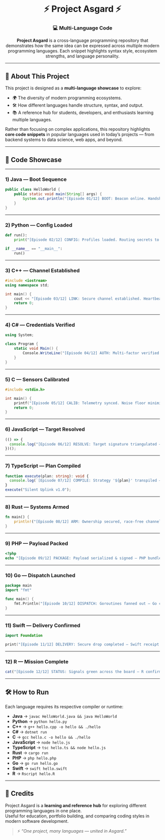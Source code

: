 <h1 align="center"> ⚡ Project Asgard ⚡ </h1>
<h3 align="center"> 💻 Multi-Language Code </h3>

<p align="center">
  <b>Project Asgard</b> is a cross-language programming repository that demonstrates 
  how the same idea can be expressed across multiple modern programming languages.  
  Each snippet highlights syntax style, ecosystem strengths, and language personality.
</p>

---

## 🚀 About This Project
This project is designed as a **multi-language showcase** to explore:

- 🌍 The diversity of modern programming ecosystems.  
- 🛠️ How different languages handle structure, syntax, and output.  
- 📚 A reference hub for students, developers, and enthusiasts learning multiple languages.  

Rather than focusing on complex applications, this repository highlights **core code snippets** in popular languages used in today’s projects — from backend systems to data science, web apps, and beyond.  

---

## 📂 Code Showcase

---

### 1) Java — Boot Sequence
```java
public class HelloWorld {
    public static void main(String[] args) {
        System.out.println("[Episode 01/12] BOOT: Beacon online. Handshake initiated — Java node ready.");
    }
}
```

---

### 2) Python — Config Loaded
```python
def run():
    print("[Episode 02/12] CONFIG: Profiles loaded. Routing secrets to volatile memory — Python engaged.")

if __name__ == "__main__":
    run()
```

---

### 3) C++ — Channel Established
```cpp
#include <iostream>
using namespace std;

int main() {
    cout << "[Episode 03/12] LINK: Secure channel established. Heartbeat steady — C++ holding." << endl;
    return 0;
}
```

---

### 4) C# — Credentials Verified
```csharp
using System;

class Program {
    static void Main() {
        Console.WriteLine("[Episode 04/12] AUTH: Multi-factor verified. Access token minted — C# greenlight.");
    }
}
```

---

### 5) C — Sensors Calibrated
```c
#include <stdio.h>

int main() {
    printf("[Episode 05/12] CALIB: Telemetry synced. Noise floor minimized — C baseline stable.\n");
    return 0;
}
```

---


### 6) JavaScript — Target Resolved
```js
(() => {
  console.log("[Episode 06/12] RESOLVE: Target signature triangulated — JavaScript lock acquired.");
})();
```

---

### 7) TypeScript — Plan Compiled
```ts
function execute(plan: string): void {
  console.log(`[Episode 07/12] COMPILE: Strategy '${plan}' transpiled — TypeScript validates.`);
}
execute("Silent Uplink v1.0");
```

---

### 8) Rust — Systems Armed
```rust
fn main() {
    println!("[Episode 08/12] ARM: Ownership secured, race-free channel primed — Rust standing by.");
}
```

---

### 9) PHP — Payload Packed
```php
<?php
echo "[Episode 09/12] PACKAGE: Payload serialized & signed — PHP bundle sealed.\n";
```

---

### 10) Go — Dispatch Launched
```go
package main
import "fmt"

func main() {
    fmt.Println("[Episode 10/12] DISPATCH: Goroutines fanned out — Go courier en route.")
}
```

---

### 11) Swift — Delivery Confirmed
```swift
import Foundation

print("[Episode 11/12] DELIVERY: Secure drop completed — Swift receipt acknowledged.")
```

---

### 12) R — Mission Complete
```r
cat("[Episode 12/12] STATUS: Signals green across the board — R confirms mission complete.\n")
```

---

## 🛠️ How to Run
Each language requires its respective compiler or runtime:

- **Java** → `javac HelloWorld.java && java HelloWorld`  
- **Python** → `python hello.py`  
- **C++** → `g++ hello.cpp -o hello && ./hello`  
- **C#** → `dotnet run`  
- **C** → `gcc hello.c -o hello && ./hello`  
- **JavaScript** → `node hello.js`  
- **TypeScript** → `tsc hello.ts && node hello.js`  
- **Rust** → `cargo run`  
- **PHP** → `php hello.php`  
- **Go** → `go run hello.go`  
- **Swift** → `swift hello.swift`  
- **R** → `Rscript hello.R`  

---

## 🌟 Credits
Project Asgard is a **learning and reference hub** for exploring different programming languages in one place.  
Useful for education, portfolio building, and comparing coding styles in modern software development.  

> ⚡ *“One project, many languages — united in Asgard.”*
